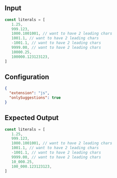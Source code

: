 
## Input
```javascript input
const literals = [
   1.25,
   999.123,
   1000.1001001, // want to have 2 leading chars
   1001.1, // want to have 2 leading chars
   -1001.1, // want to have 2 leading chars
   9999.00, // want to have 2 leading chars
   10000.25,
   100000.123123123,
]
```

## Configuration
```json configuration
{
  "extension": "js",
  "onlySuggestions": true
}
```

## Expected Output
```javascript expected output
const literals = [
   1.25,
   999.123,
   1000.1001001, // want to have 2 leading chars
   1001.1, // want to have 2 leading chars
   -1001.1, // want to have 2 leading chars
   9999.00, // want to have 2 leading chars
   10_000.25,
   100_000.123123123,
]
```

